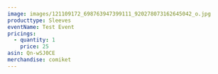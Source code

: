 ```yaml
---
image: images/121109172_698763947399111_920278073162645042_o.jpg
producttype: Sleeves
eventName: Test Event
pricings:
  - quantity: 1
    price: 25
asin: Qn-wSJ0CE
merchandise: comiket
---
```

